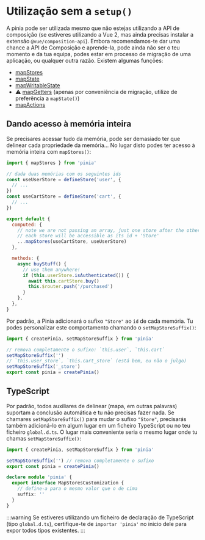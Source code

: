 # Utilização sem a `setup()`

A pinia pode ser utilizada mesmo que não estejas utilizando a API de composição (se estiveres utilizando a Vue 2, mas ainda precisas instalar a extensão `@vue/composition-api`). Embora recomendamos-te dar uma chance a API de Composição e aprende-la, pode ainda não ser o teu momento e da tua equipa, podes estar em processo de migração de uma aplicação, ou qualquer outra razão. Existem algumas funções:

- [mapStores](#dando-acesso-à-memória-inteira)
- [mapState](../core-concepts/state.md#utilização-com-a-api-de-opções)
- [mapWritableState](../core-concepts/state.md#estado-modificável)
- ⚠️ [mapGetters](../core-concepts/getters.md#sem-a-setup) (apenas por conveniência de migração, utilize de preferência a `mapState()`)
- [mapActions](../core-concepts/actions.md#sem-a-setup)

## Dando acesso à memória inteira

Se precisares acessar tudo da memória, pode ser demasiado ter que delinear cada propriedade da memória... No lugar disto podes ter acesso à memória inteira com `mapStores()`:

```js
import { mapStores } from 'pinia'

// dada duas memórias com os seguintes ids
const useUserStore = defineStore('user', {
  // ...
})
const useCartStore = defineStore('cart', {
  // ...
})

export default {
  computed: {
    // note we are not passing an array, just one store after the other
    // each store will be accessible as its id + 'Store'
    ...mapStores(useCartStore, useUserStore)
  },

  methods: {
    async buyStuff() {
      // use them anywhere!
      if (this.userStore.isAuthenticated()) {
        await this.cartStore.buy()
        this.$router.push('/purchased')
      }
    },
  },
}
```

Por padrão, a Pinia adicionará o sufixo `"Store"` ao `id` de cada memória. Tu podes personalizar este comportamento chamando o `setMapStoreSuffix()`:

```js
import { createPinia, setMapStoreSuffix } from 'pinia'

// remova completamente o sufixo: `this.user`, `this.cart`
setMapStoreSuffix('')
// `this.user_store`, `this.cart_store` (está bem, eu não o julgo)
setMapStoreSuffix('_store')
export const pinia = createPinia()
```

## TypeScript

Por padrão, todos auxiliares de delinear (mapa, em outras palavras) suportam a conclusão automática e tu não precisas fazer nada. Se chamares `setMapStoreSuffix()` para mudar o sufixo `"Store"`, precisarás também adicioná-lo em algum lugar em um ficheiro TypeScript ou no teu ficheiro `global.d.ts`. O lugar mais conveniente seria o mesmo lugar onde tu chamas `setMapStoreSuffix()`:

```ts
import { createPinia, setMapStoreSuffix } from 'pinia'

setMapStoreSuffix('') // remova completamente o sufixo
export const pinia = createPinia()

declare module 'pinia' {
  export interface MapStoresCustomization {
    // define-a para o mesmo valor que o de cima
    suffix: ''
  }
}
```

:::warning
Se estiveres utilizando um ficheiro de declaração de TypeScript (tipo `global.d.ts`), certifique-te de `importar 'pinia'` no inicio dele para expor todos tipos existentes.
:::
